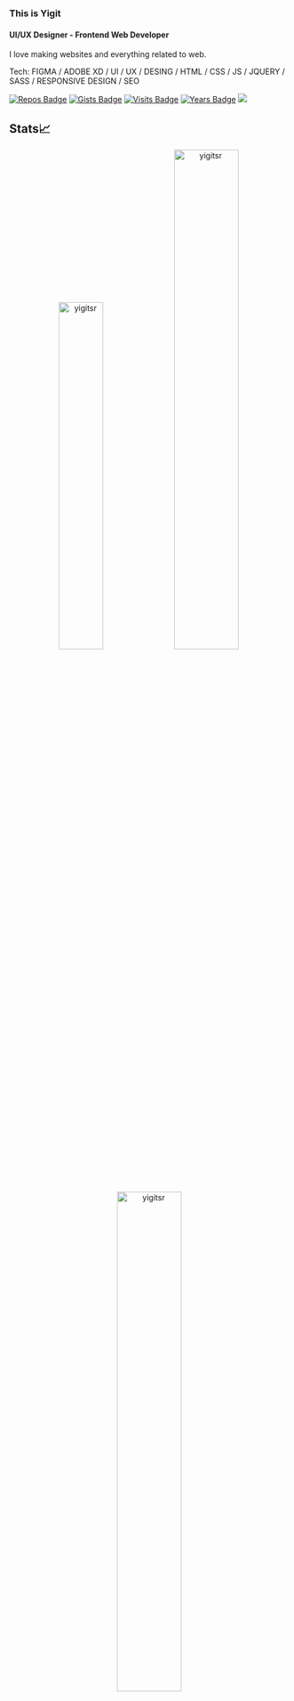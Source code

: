 ### This is Yigit
#### UI/UX Designer - Frontend Web Developer
I love making websites and everything related to web.

Tech: FIGMA / ADOBE XD / UI / UX / DESING / HTML / CSS / JS / JQUERY / SASS / RESPONSIVE DESIGN / SEO  

[![Repos Badge](https://badges.pufler.dev/repos/yigitsr?style=for-the-badge)](https://badges.pufler.dev)
[![Gists Badge](https://badges.pufler.dev/gists/yigitsr?style=for-the-badge)](https://badges.pufler.dev)
[![Visits Badge](https://badges.pufler.dev/visits/yigitsr/yigitsr?style=for-the-badge)](https://badges.pufler.dev)
[![Years Badge](https://badges.pufler.dev/years/yigitsr?style=for-the-badge)](https://badges.pufler.dev)
[<img src ="https://img.shields.io/badge/Website-ys-%23.svg?&style=for-the-badge&logo=&logoColor=white%22">](https://yigits.netlify.app)



## Stats📈
<p align="center">
<img width="40%" src="https://github-readme-stats.vercel.app/api/top-langs?username=yigitsr&show_icons=true&theme=dracula&title_color=ff8000&text_color=ffffff&bg_color=6a6a6a&locale=en&layout=compact&hide_border=true" alt="yigitsr" /> 
<img width="48%" src="https://github-readme-stats.vercel.app/api?username=yigitsr&show_icons=true&theme=dracula&title_color=ff8000&text_color=ffffff&bg_color=6a6a6a&locale=en&hide_border=true" alt="yigitsr" />
<img width="48%" src="https://github-readme-streak-stats.herokuapp.com/?user=yigitsr&theme=highcontrast&hide_border=true" alt="yigitsr" />
</p>
